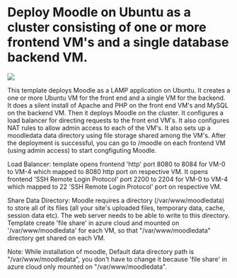 # Deploy Moodle on Ubuntu as a cluster consisting of one or more frontend VM's and a single database backend VM.

<a href="https://portal.azure.com/#create/Microsoft.Template/uri/https%3A%2F%2Fraw.githubusercontent.com%2Fvinhub%2Fazure-quickstart-templates%2Fmaster%2Fmoodle-cluster-ubuntu%2FFazuredeploy.json" target="_blank"><img src="http://azuredeploy.net/deploybutton.png"/></a>

This template deploys Moodle as a LAMP application on Ubuntu. It creates a one or more Ubuntu VM for the front end and a single VM for the backend. It does a silent install of Apache and PHP on the front end VM's and MySQL on the backend VM. Then it deploys Moodle on the cluster. It configures a load balancer for directing requests to the front end VM's. It also configures NAT rules to allow admin access to each of the VM's. It also sets up a moodledata data directory using file storage shared among the VM's. After the deployment is successful, you can go to /moodle on each frontend VM (using admin access) to start congfiguting Moodle.

Load Balancer:
template opens frontend 'http' port 8080 to 8084 for VM-0 to VM-4 which mapped to 8080 http port on respective VM.
It opens frontend 'SSH Remote Login Protocol' port 2200 to 2204 for VM-0 to VM-4 which mapped to 22 'SSH Remote Login Protocol' port on respective VM.

Share Data Directory:
Moodle requires a directory (/var/www/moodledata) to store all of its files (all your site's uploaded files, temporary data, cache, session data etc). The web server needs to be able to write to this directory.
Template create 'file share' in azure cloud and mounted on '/var/www/moodledata' for each VM, so that "/var/www/moodledata" directory get shared on each VM.
 
Note:
While installation of moodle, Default data directory path is "/var/www/moodledata", you don't have to change it because 'file share' in azure cloud only mounted on "/var/www/moodledata". 
